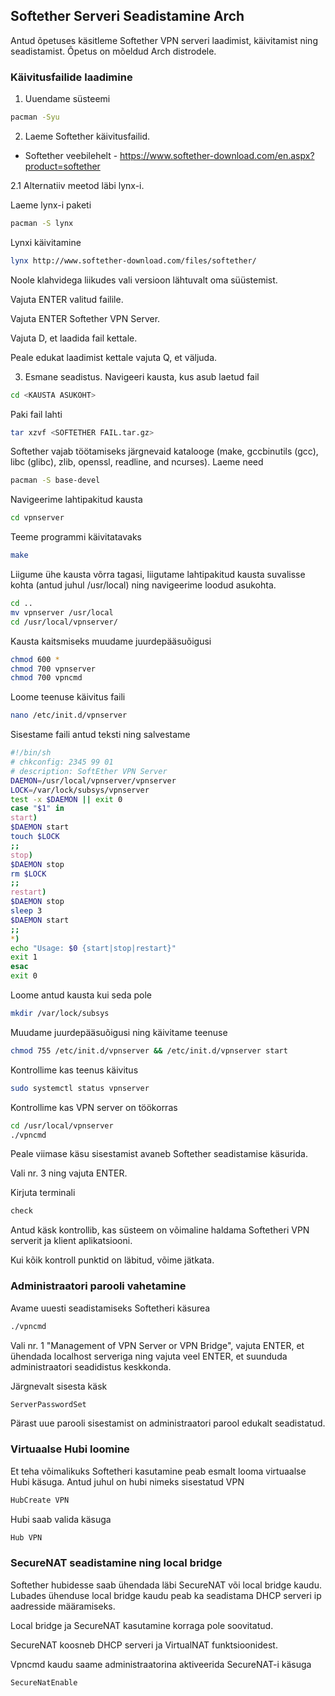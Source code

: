 ## Softether Serveri Seadistamine Arch
Antud õpetuses käsitleme Softether VPN serveri laadimist, käivitamist ning seadistamist. Õpetus on mõeldud Arch distrodele.
### Käivitusfailide laadimine
1. Uuendame süsteemi
```bash
pacman -Syu
```
2. Laeme Softether käivitusfailid.
* Softether veebilehelt - https://www.softether-download.com/en.aspx?product=softether

2.1 Alternatiiv meetod läbi lynx-i.

Laeme lynx-i paketi
```bash
pacman -S lynx
```
Lynxi käivitamine
```bash
lynx http://www.softether-download.com/files/softether/
```
Noole klahvidega liikudes vali versioon lähtuvalt oma süüstemist.

Vajuta ENTER valitud failile.

Vajuta ENTER Softether VPN Server.

Vajuta D, et laadida fail kettale.

Peale edukat laadimist kettale vajuta Q, et väljuda.

3. Esmane seadistus.
Navigeeri kausta, kus asub laetud fail
```bash
cd <KAUSTA ASUKOHT>
```
Paki fail lahti
```bash
tar xzvf <SOFTETHER FAIL.tar.gz>
```
Softether vajab töötamiseks järgnevaid katalooge (make, gccbinutils (gcc), libc (glibc), zlib, openssl, readline, and ncurses). Laeme need
```bash
pacman -S base-devel
```
Navigeerime lahtipakitud kausta
```bash
cd vpnserver
```
Teeme programmi käivitatavaks
```bash
make
```
Liigume ühe kausta võrra tagasi, liigutame lahtipakitud kausta suvalisse kohta (antud juhul /usr/local) ning navigeerime loodud asukohta.
```bash
cd ..
mv vpnserver /usr/local
cd /usr/local/vpnserver/
```
Kausta kaitsmiseks muudame juurdepääsuõigusi
```bash
chmod 600 *
chmod 700 vpnserver
chmod 700 vpncmd
```
Loome teenuse käivitus faili
```bash
nano /etc/init.d/vpnserver
```
Sisestame faili antud teksti ning salvestame
```bash
#!/bin/sh
# chkconfig: 2345 99 01
# description: SoftEther VPN Server
DAEMON=/usr/local/vpnserver/vpnserver
LOCK=/var/lock/subsys/vpnserver
test -x $DAEMON || exit 0
case "$1" in
start)
$DAEMON start
touch $LOCK
;;
stop)
$DAEMON stop
rm $LOCK
;;
restart)
$DAEMON stop
sleep 3
$DAEMON start
;;
*)
echo "Usage: $0 {start|stop|restart}"
exit 1
esac
exit 0
```
Loome antud kausta kui seda pole
```bash
mkdir /var/lock/subsys
```
Muudame juurdepääsuõigusi ning käivitame teenuse
```bash
chmod 755 /etc/init.d/vpnserver && /etc/init.d/vpnserver start
```
Kontrollime kas teenus käivitus
```bash
sudo systemctl status vpnserver
```
Kontrollime kas VPN server on töökorras
```bash
cd /usr/local/vpnserver
./vpncmd
```
Peale viimase käsu sisestamist avaneb Softether seadistamise käsurida.

Vali nr. 3 ning vajuta ENTER.

Kirjuta terminali
```bash
check
```
Antud käsk kontrollib, kas süsteem on võimaline haldama Softetheri VPN serverit ja klient aplikatsiooni.

Kui kõik kontroll punktid on läbitud, võime jätkata.

### Administraatori parooli vahetamine
Avame uuesti seadistamiseks Softetheri käsurea
```bash
./vpncmd
```
Vali nr. 1 "Management of VPN Server or VPN Bridge", vajuta ENTER, et ühendada localhost serveriga ning vajuta veel ENTER, et suunduda administraatori seadidistus keskkonda.

Järgnevalt sisesta käsk
```bash
ServerPasswordSet
```
Pärast uue parooli sisestamist on administraatori parool edukalt seadistatud.

### Virtuaalse Hubi loomine

Et teha võimalikuks Softetheri kasutamine peab esmalt looma virtuaalse Hubi käsuga. Antud juhul on hubi nimeks sisestatud VPN
```bash
HubCreate VPN
```
Hubi saab valida käsuga
```bash
Hub VPN
```
### SecureNAT seadistamine ning local bridge
Softether hubidesse saab ühendada läbi SecureNAT või local bridge kaudu. Lubades ühenduse local bridge kaudu peab ka seadistama DHCP serveri ip aadresside määramiseks.

Local bridge ja SecureNAT kasutamine korraga pole soovitatud.

SecureNAT koosneb DHCP serveri ja VirtualNAT funktsioonidest.

Vpncmd kaudu saame administraatorina aktiveerida SecureNAT-i käsuga
```bash
SecureNatEnable
```
